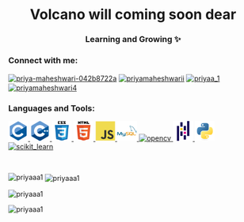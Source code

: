 <h1 align="center">Volcano will coming soon dear</h1>
<h3 align="center">Learning and Growing ✨</h3> 

<h3 align="left">Connect with me:</h3>
<p align="left">
<a href="https://linkedin.com/in/priya-maheshwari-042b8722a" target="blank"><img align="center" src="https://raw.githubusercontent.com/rahuldkjain/github-profile-readme-generator/master/src/images/icons/Social/linked-in-alt.svg" alt="priya-maheshwari-042b8722a" height="30" width="40" /></a>
<a href="https://kaggle.com/priyamaheshwarii" target="blank"><img align="center" src="https://raw.githubusercontent.com/rahuldkjain/github-profile-readme-generator/master/src/images/icons/Social/kaggle.svg" alt="priyamaheshwarii" height="30" width="40" /></a>
<a href="https://www.codechef.com/users/priyaa_1" target="blank"><img align="center" src="https://cdn.jsdelivr.net/npm/simple-icons@3.1.0/icons/codechef.svg" alt="priyaa_1" height="30" width="40" /></a>
<a href="https://www.hackerrank.com/priyamaheshwari4" target="blank"><img align="center" src="https://raw.githubusercontent.com/rahuldkjain/github-profile-readme-generator/master/src/images/icons/Social/hackerrank.svg" alt="priyamaheshwari4" height="30" width="40" /></a>
</p> 

<h3 align="left">Languages and Tools:</h3>
<p align="left"> <a href="https://www.cprogramming.com/" target="_blank" rel="noreferrer"> <img src="https://raw.githubusercontent.com/devicons/devicon/master/icons/c/c-original.svg" alt="c" width="40" height="40"/> </a> <a href="https://www.w3schools.com/cpp/" target="_blank" rel="noreferrer"> <img src="https://raw.githubusercontent.com/devicons/devicon/master/icons/cplusplus/cplusplus-original.svg" alt="cplusplus" width="40" height="40"/> </a> <a href="https://www.w3schools.com/css/" target="_blank" rel="noreferrer"> <img src="https://raw.githubusercontent.com/devicons/devicon/master/icons/css3/css3-original-wordmark.svg" alt="css3" width="40" height="40"/> </a> <a href="https://www.w3.org/html/" target="_blank" rel="noreferrer"> <img src="https://raw.githubusercontent.com/devicons/devicon/master/icons/html5/html5-original-wordmark.svg" alt="html5" width="40" height="40"/> </a> <a href="https://developer.mozilla.org/en-US/docs/Web/JavaScript" target="_blank" rel="noreferrer"> <img src="https://raw.githubusercontent.com/devicons/devicon/master/icons/javascript/javascript-original.svg" alt="javascript" width="40" height="40"/> </a> <a href="https://www.mysql.com/" target="_blank" rel="noreferrer"> <img src="https://raw.githubusercontent.com/devicons/devicon/master/icons/mysql/mysql-original-wordmark.svg" alt="mysql" width="40" height="40"/> </a> <a href="https://opencv.org/" target="_blank" rel="noreferrer"> <img src="https://www.vectorlogo.zone/logos/opencv/opencv-icon.svg" alt="opencv" width="40" height="40"/> </a> <a href="https://pandas.pydata.org/" target="_blank" rel="noreferrer"> <img src="https://raw.githubusercontent.com/devicons/devicon/2ae2a900d2f041da66e950e4d48052658d850630/icons/pandas/pandas-original.svg" alt="pandas" width="40" height="40"/> </a> <a href="https://www.python.org" target="_blank" rel="noreferrer"> <img src="https://raw.githubusercontent.com/devicons/devicon/master/icons/python/python-original.svg" alt="python" width="40" height="40"/> </a> <a href="https://scikit-learn.org/" target="_blank" rel="noreferrer"> <img src="https://upload.wikimedia.org/wikipedia/commons/0/05/Scikit_learn_logo_small.svg" alt="scikit_learn" width="40" height="40"/> </a> </p> <br>

<p><img align="left" src="https://github-readme-stats.vercel.app/api/top-langs?username=priyaaa1&show_icons=true&locale=en&layout=compact" alt="priyaaa1" /></p> 

<p>&nbsp;<img align="center" src="https://github-readme-stats.vercel.app/api?username=priyaaa1&show_icons=true&locale=en" alt="priyaaa1" /></p> 

<p><img align="center" src="https://github-readme-streak-stats.herokuapp.com/?user=priyaaa1&" alt="priyaaa1" /></p>

<p align="left"> <img src="https://komarev.com/ghpvc/?username=priyaaa1&label=Profile%20views&color=0e75b6&style=flat" alt="priyaaa1" /> </p>
